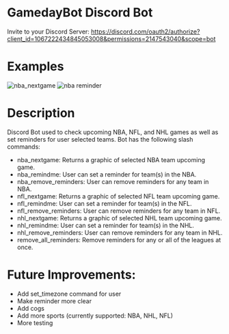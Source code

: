 # GamedayBot Discord Bot
Invite to your Discord Server: https://discord.com/oauth2/authorize?client_id=1067222434845053008&permissions=2147543040&scope=bot

# Examples
![nba_nextgame](https://user-images.githubusercontent.com/70344759/236567369-ce1850ad-434d-4d98-92a5-1278d1470b4d.PNG)
![nba reminder](https://user-images.githubusercontent.com/70344759/236567374-1b5d848a-36cf-449c-86cc-0db6f66eb2bb.PNG)



# Description
Discord Bot used to check upcoming NBA, NFL, and NHL games as well as set reminders for user selected teams. Bot has the following slash commands:
- nba_nextgame: Returns a graphic of selected NBA team upcoming game.
- nba_remindme: User can set a reminder for team(s) in the NBA.
- nba_remove_reminders: User can remove reminders for any team in NBA.
- nfl_nextgame: Returns a graphic of selected NFL team upcoming game.
- nfl_remindme: User can set a reminder for team(s) in the NFL.
- nfl_remove_reminders: User can remove reminders for any team in NFL.
- nhl_nextgame: Returns a graphic of selected NHL team upcoming game.
- nhl_remindme: User can set a reminder for team(s) in the NHL.
- nhl_remove_reminders: User can remove reminders for any team in NHL.
- remove_all_reminders: Remove reminders for any or all of the leagues at once.

# Future Improvements:
- Add set_timezone command for user
- Make reminder more clear
- Add cogs
- Add more sports (currently supported: NBA, NHL, NFL)
- More testing
